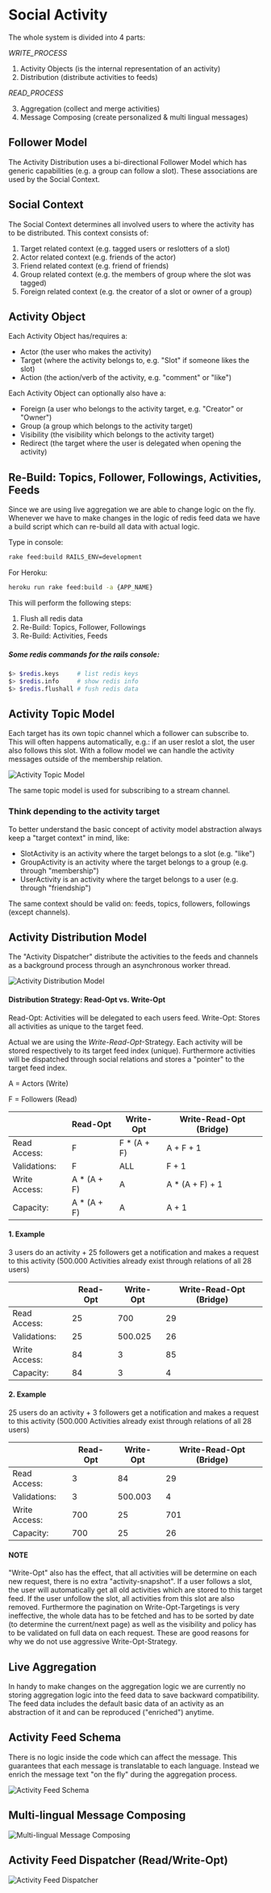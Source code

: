 # Social Activity

The whole system is divided into 4 parts:

_WRITE_PROCESS_

1. Activity Objects (is the internal representation of an activity)
2. Distribution (distribute activities to feeds)

_READ_PROCESS_

3. Aggregation (collect and merge activities)
4. Message Composing (create personalized & multi lingual messages)

## Follower Model

The Activity Distribution uses a bi-directional Follower Model which has generic capabilities (e.g. a group can follow a slot). These associations are used by the Social Context.

## Social Context

The Social Context determines all involved users to where the activity has to be distributed. This context consists of:

1. Target related context (e.g. tagged users or reslotters of a slot)
2. Actor related context (e.g. friends of the actor)
3. Friend related context (e.g. friend of friends)
4. Group related context (e.g. the members of group where the slot was tagged)
5. Foreign related context (e.g. the creator of a slot or owner of a group)

## Activity Object

Each Activity Object has/requires a:
* Actor (the user who makes the activity)
* Target (where the activity belongs to, e.g. "Slot" if someone likes the slot)
* Action (the action/verb of the activity, e.g. "comment" or "like")

Each Activity Object can optionally also have a:
* Foreign (a user who belongs to the activity target, e.g. "Creator" or "Owner")
* Group (a group which belongs to the activity target)
* Visibility (the visibility which belongs to the activity target)
* Redirect (the target where the user is delegated when opening the activity)

## Re-Build: Topics, Follower, Followings, Activities, Feeds

Since we are using live aggregation we are able to change logic on the fly. Whenever we have to make changes in the logic of redis feed data we have a build script which can re-build all data with actual logic.

Type in console:

```bash
rake feed:build RAILS_ENV=development
```

For Heroku:

```bash
heroku run rake feed:build -a {APP_NAME}
```

This will perform the following steps:

1. Flush all redis data
2. Re-Build: Topics, Follower, Followings
3. Re-Build: Activities, Feeds

##### Some redis commands for the rails console:

```bash
$> $redis.keys     # list redis keys
$> $redis.info     # show redis info
$> $redis.flushall # fush redis data
```

## Activity Topic Model

Each target has its own topic channel which a follower can subscribe to. This will often happens automatically, e.g.: if an user reslot a slot, the user also follows this slot. With a follow model we can handle the activity messages outside of the membership relation.


![Activity Topic Model](topic_model.png)


The same topic model is used for subscribing to a stream channel.

### Think depending to the activity target
To better understand the basic concept of activity model abstraction always keep a "target context" in mind, like:
* SlotActivity is an activity where the target belongs to a slot (e.g. "like")
* GroupActivity is an activity where the target belongs to a group (e.g. through "membership")
* UserActivity is an activity where the target belongs to a user (e.g. through "friendship")

The same context should be valid on: feeds, topics, followers, followings (except channels).


## Activity Distribution Model

The "Activity Dispatcher" distribute the activities to the feeds and channels as a background process through an asynchronous worker thread.


![Activity Distribution Model](activity_distribution.png)


#### Distribution Strategy: Read-Opt vs. Write-Opt
Read-Opt: Activities will be delegated to each users feed.
Write-Opt: Stores all activities as unique to the target feed.

Actual we are using the *Write-Read-Opt*-Strategy. Each activity will be stored respectively to its target feed index (unique). Furthermore activities will be dispatched through social relations and stores a "pointer" to the target feed index.

A = Actors (Write)

F = Followers (Read)

| | Read-Opt | Write-Opt | Write-Read-Opt (Bridge) |
|----|----|----|----|
| Read Access: | F | F * (A + F) | A + F + 1 |
| Validations: | F | ALL | F + 1 |
| Write Access: | A * (A + F) | A | A * (A + F) + 1 |
| Capacity: | A * (A + F) | A | A + 1 |

#### 1. Example
3 users do an activity + 25 followers get a notification and makes a request to this activity (500.000 Activities already exist through relations of all 28 users)

| | Read-Opt | Write-Opt | Write-Read-Opt (Bridge) |
|----|----|----|----|
| Read Access: | 25 | 700 | 29 |
| Validations: | 25 | 500.025 | 26 |
| Write Access: | 84 | 3 | 85 |
| Capacity: | 84 | 3 | 4 |

#### 2. Example
25 users do an activity + 3 followers get a notification and makes a request to this activity (500.000 Activities already exist through relations of all 28 users)

| | Read-Opt | Write-Opt | Write-Read-Opt (Bridge) |
|----|----|----|----|
| Read Access: | 3 | 84 | 29 |
| Validations: | 3 | 500.003 | 4 |
| Write Access: | 700 | 25 | 701 |
| Capacity: | 700 | 25 | 26 |

#### NOTE
"Write-Opt" also has the effect, that all activities will be determine on each new request, there is no extra "activity-snapshot". If a user follows a slot, the user will automatically get all old activities which are stored to this target feed. If the user unfollow the slot, all activities from this slot are also removed. Furthermore the pagination on Write-Opt-Targetings is very ineffective, the whole data has to be fetched and has to be sorted by date (to determine the current/next page) as well as the visibility and policy has to be validated on full data on each request. These are good reasons for why we do not use aggressive Write-Opt-Strategy.

## Live Aggregation
In handy to make changes on the aggregation logic we are currently no storing aggregation logic into the feed data to save backward compatibility. The feed data includes the default basic data of an activity as an abstraction of it and can be reproduced ("enriched") anytime.

## Activity Feed Schema

There is no logic inside the code which can affect the message. This guarantees that each message is translatable to each language. Instead we enrich the message text "on the fly" during the aggregation process.


![Activity Feed Schema](activity_feed_schema.png)


## Multi-lingual Message Composing

![Multi-lingual Message Composing](message_composing.png)

## Activity Feed Dispatcher (Read/Write-Opt)

![Activity Feed Dispatcher](feed_dispatcher.png)


